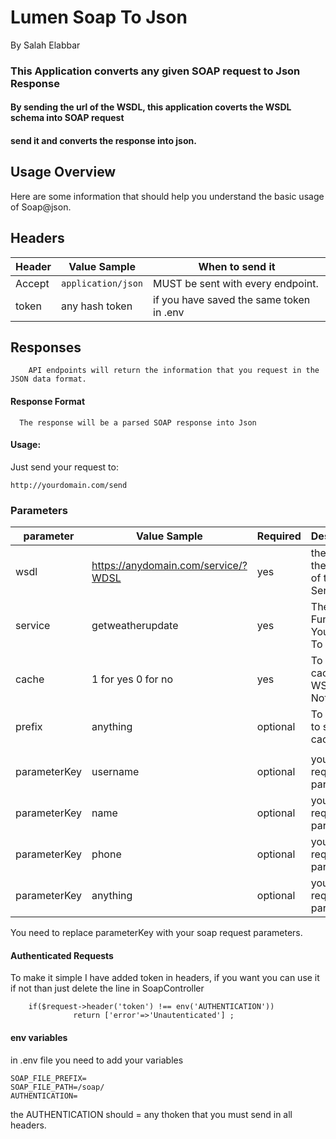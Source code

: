 # Lumen Soap To Json

By Salah Elabbar


### This Application converts any given SOAP request to Json Response

#### By sending the url of the WSDL, this application coverts the WSDL schema into SOAP request
#### send it and converts the response into json.

  ## **Usage Overview**
  
  Here are some information that should help you understand the basic usage of Soap@json. 
  
  ## **Headers**
  
 
  
  | Header        | Value Sample                        | When to send it                                                              |
  |---------------|-------------------------------------|------------------------------------------------------------------------------|
  | Accept        | `application/json`                  | MUST be sent with every endpoint.                                            |
  | token         | any hash token                      | if you have saved the same token in .env                                     |
 
 
 
   ## **Responses**
  
        API endpoints will return the information that you request in the JSON data format.
  
  
  #### Response Format
      The response will be a parsed SOAP response into Json
  
  
  
  #### Usage:
   Just send your request to:
    
  ```
  http://yourdomain.com/send
  ```
 
 
 ### Parameters
 
 
  | parameter   | Value Sample                        |           Required     |     Description                                |
  |-------------|-------------------------------------|------------------------|------------------------------------------------|
  | wsdl        | https://anydomain.com/service/?WDSL |          yes           | the URL to the WSDL of the Soap Service        |
  | service     | getweatherupdate                    |          yes           | The SOAP Function You Want To Use              |
  | cache       | 1 for yes 0 for no                  |          yes           | To enable cache of WSDL or Not                 | 
  | prefix      | anything                            |          optional      | To a prefix to stored cache files              | 
  |             |                                     |                        |                                                | 
  | parameterKey| username                            |          optional      | your soap required parameters                  | 
  | parameterKey| name                                |          optional      | your soap required parameters                  | 
  | parameterKey| phone                               |          optional      | your soap required parameters                  | 
  | parameterKey| anything                            |          optional      | your soap required parameters                  | 
    
  
   You need to replace parameterKey with your soap request parameters.
   
   #### Authenticated Requests
   To make it simple I have added token in headers, if you want you can use it if not than just delete the line in SoapController
   
   ```
       if($request->header('token') !== env('AUTHENTICATION'))
                 return ['error'=>'Unautenticated'] ;
   ```


#### env variables
in .env file you need to add your variables
```
SOAP_FILE_PREFIX=
SOAP_FILE_PATH=/soap/
AUTHENTICATION=
```

the AUTHENTICATION should = any thoken that you must send in all headers.


